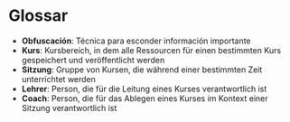 
# Glossar

* **Obfuscación**: Técnica para esconder información importante
* **Kurs**: Kursbereich, in dem alle Ressourcen für einen bestimmten Kurs gespeichert und veröffentlicht werden
* **Sitzung**: Gruppe von Kursen, die während einer bestimmten Zeit unterrichtet werden
* **Lehrer**: Person, die für die Leitung eines Kurses verantwortlich ist
* **Coach**: Person, die für das Ablegen eines Kurses im Kontext einer Sitzung verantwortlich ist